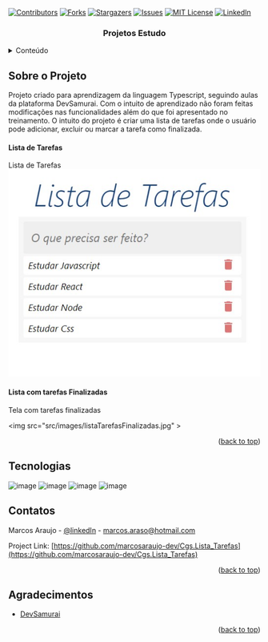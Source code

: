 <div id="top"></div>

[![Contributors][contributors-shield]][contributors-url]
[![Forks][forks-shield]][forks-url]
[![Stargazers][stars-shield]][stars-url]
[![Issues][issues-shield]][issues-url]
[![MIT License][license-shield]][license-url]
[![LinkedIn][linkedin-shield]][linkedin-url]

<h3 align="center">Projetos Estudo</h3>

<!-- TABLE OF CONTENTS -->
<details>
  <summary>Conteúdo</summary>
  <ol>
    <li>
      <a href="#Sobre-o-projeto">Sobre o Projeto</a>
    </li>
   <li><a href="#Tecnologias">Tecnologias</a></li>
    <li><a href="#Branches">Branches</a></li>
    <li><a href="#contatos">Contatos</a></li>
    <li><a href="#Agradecimentos">Agradecimentos</a></li>
  </ol>
</details>

<!-- ABOUT THE PROJECT -->

## Sobre o Projeto

Projeto criado para aprendizagem da linguagem Typescript, seguindo aulas da plataforma DevSamurai.
Com o intuito de aprendizado não foram feitas modificações nas funcionalidades além do que foi apresentado no treinamento.
O intuito do projeto é criar uma lista de tarefas onde o usuário pode adicionar, excluir ou marcar a tarefa como finalizada.

<h4>Lista de Tarefas</h4>
Lista de Tarefas
<img src="src/images/listaTarefas.jpg" \>
<br/>
<h4>Lista com tarefas Finalizadas</h4>
Tela com tarefas finalizadas

<img src="src/images/listaTarefasFinalizadas.jpg" \>

<p align="right">(<a href="#top">back to top</a>)</p>

## Tecnologias

![image](https://img.shields.io/badge/HTML5-E34F26?style=for-the-badge&logo=html5&logoColor=white)
![image](https://img.shields.io/badge/JavaScript-323330?style=for-the-badge&logo=javascript&logoColor=white)
![image](https://img.shields.io/badge/TypeScript-007ACC?style=for-the-badge&logo=typescript&logoColor=white)
![image](https://img.shields.io/badge/CSS3-1572B6?style=for-the-badge&logo=css3&logoColor=white)

<!-- CONTACT -->

## Contatos

Marcos Araujo - [@linkedIn](https://www.linkedin.com/in/marcosaraujosouza/) - marcos.araso@hotmail.com

Project Link: [https://github.com/marcosaraujo-dev/Cgs.Lista_Tarefas](https://github.com/marcosaraujo-dev/Cgs.Lista_Tarefas)

<p align="right">(<a href="#top">back to top</a>)</p>

<!-- ACKNOWLEDGMENTS -->

## Agradecimentos

-   [DevSamurai](https://class.devsamurai.com.br/)

<p align="right">(<a href="#top">back to top</a>)</p>

<!-- MARKDOWN LINKS & IMAGES -->
<!-- https://www.markdownguide.org/basic-syntax/#reference-style-links -->

[contributors-shield]: https://img.shields.io/github/contributors/marcosaraujo-dev/devsamurai.svg?style=for-the-badge
[contributors-url]: https://github.com/marcosaraujo-dev/ProjetosCursoDevSamurai/graphs/contributors
[forks-shield]: https://img.shields.io/github/forks/marcosaraujo-dev/ProjetosCursoDevSamurai.svg?style=for-the-badge
[forks-url]: https://github.com/marcosaraujo-dev/ProjetosCursoDevSamurai/network/members
[stars-shield]: https://img.shields.io/github/stars/marcosaraujo-dev/ProjetosCursoDevSamurai.svg?style=for-the-badge
[stars-url]: https://github.com/marcosaraujo-dev/ProjetosCursoDevSamurai/stargazers
[issues-shield]: https://img.shields.io/github/issues/marcosaraujo-dev/ProjetosCursoDevSamurai.svg?style=for-the-badge
[issues-url]: https://github.com/marcosaraujo-dev/ProjetosCursoDevSamurai/issues
[license-shield]: https://img.shields.io/github/license/marcosaraujo-dev/ProjetosCursoDevSamurai.svg?style=for-the-badge
[license-url]: https://github.com/marcosaraujo-dev/ProjetosCursoDevSamurai/blob/master/LICENSE.txt
[linkedin-shield]: https://img.shields.io/badge/-LinkedIn-black.svg?style=for-the-badge&logo=linkedin&colorB=555
[linkedin-url]: https://www.linkedin.com/in/marcosaraujosouza/
